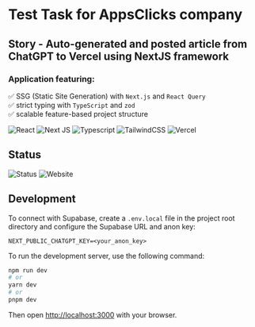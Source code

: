 # Test Task for AppsClicks company

## Story - Auto-generated and posted article from ChatGPT to Vercel using NextJS framework

### Application featuring:

✅ SSG (Static Site Generation) with `Next.js` and `React Query`  
✅ strict typing with `TypeScript` and `zod`  
✅ scalable feature-based project structure

![React](https://img.shields.io/badge/react-%2320232a.svg?style=for-the-badge&logo=react&logoColor=%2361DAFB)
![Next JS](https://img.shields.io/badge/Next-black?style=for-the-badge&logo=next.js&logoColor=white)
![Typescript](https://img.shields.io/badge/typescript-%23007ACC.svg?style=for-the-badge&logo=typescript&logoColor=white)
![TailwindCSS](https://img.shields.io/badge/tailwindcss-%2338B2AC.svg?style=for-the-badge&logo=tailwind-css&logoColor=white)
![Vercel](https://img.shields.io/badge/vercel-%23000000.svg?style=for-the-badge&logo=vercel&logoColor=white)

## Status

![Status](https://img.shields.io/github/deployments/kfirfitousi/pasta-quiz/production?label=vercel&logo=vercel&style=for-the-badge)
![Website](https://img.shields.io/website?down_color=lightgrey&down_message=down&style=for-the-badge&up_color=limegreen&up_message=online&url=https%3A%2F%2Fpasta.kfirfitousi.com)

## Development

To connect with Supabase, create a `.env.local` file in the project root directory and configure the Supabase URL and anon key:

```
NEXT_PUBLIC_CHATGPT_KEY=<your_anon_key>
```

To run the development server, use the following command:

```bash
npm run dev
# or
yarn dev
# or
pnpm dev
```

Then open [http://localhost:3000](http://localhost:3000) with your browser.
